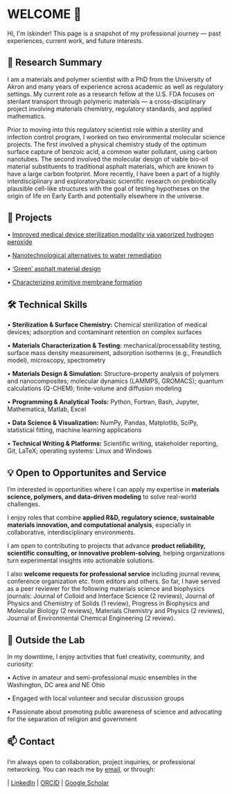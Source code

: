 # WELCOME 👋
Hi, I'm Iskinder! This page is a snapshot of my professional journey — past experiences, current work, and future interests.

## 🔬 Research Summary

I am a materials and polymer scientist with a PhD from the University of Akron and many years of experience across academic as well as regulatory settings. My current role as a research fellow at the U.S. FDA focuses on sterilant transport through polymeric materials — a cross-disciplinary project involving materials chemistry, regulatory standards, and applied mathematics.

Prior to moving into this regulatory scientist role within a sterility and infection control program, I worked on two environmental molecular science projects. The first involved a physical chemistry study of the optimum surface capture of benzoic acid, a common water pollutant, using carbon nanotubes. The second involved the molecular design of viable bio-oil material substituents to traditional asphalt materials, which are known to have a large carbon footprint. More recently, I have been a part of a highly interdisciplinary and exploratory/basic scientific research on prebiotically plausible cell-like structures with the goal of testing hypotheses on the origin of life on Early Earth and potentially elsewhere in the universe.

## 📂 Projects

• [Improved medical device sterilization modality via vaporized hydrogen peroxide](project-sterilization.md)
  
• [Nanotechnological alternatives to water remediation](project-water.md)

• [‘Green’ asphalt material design](project-asphalt.md)

• [Characterizing primitive membrane formation](project-membranes.md)

## 🛠️ Technical Skills

•	**Sterilization & Surface Chemistry:** Chemical sterilization of medical devices; adsorption and contaminant retention on complex surfaces

•	**Materials Characterization & Testing:** mechanical/processability testing, surface mass density measurement, adsorption isotherms (e.g., Freundlich model), microscopy, spectrometry

•	**Materials Design & Simulation:** Structure–property analysis of polymers and nanocomposites; molecular dynamics (LAMMPS, GROMACS); quantum calculations (Q-CHEM); finite-volume and diffusion modeling

•	**Programming & Analytical Tools:** Python, Fortran, Bash, Jupyter, Mathematica, Matlab, Excel

•	**Data Science & Visualization:** NumPy, Pandas, Matplotlib, SciPy, statistical fitting, machine learning applications

•	**Technical Writing & Platforms:** Scientific writing, stakeholder reporting, Git, LaTeX; operating systems: Linux and Windows

## 💡 Open to Opportunites and Service

I’m interested in opportunities where I can apply my expertise in **materials science, polymers, and data-driven modeling** to solve real-world challenges.  

I enjoy roles that combine **applied R&D, regulatory science, sustainable materials innovation, and computational analysis**, especially in collaborative, interdisciplinary environments.  

I am open to contributing to projects that advance **product reliability, scientific consulting, or innovative problem-solving**, helping organizations turn experimental insights into actionable solutions.

I also **welcome requests for professional service** including journal review, conference organization etc. from editors and others. So far, I have served as a peer reviewer for the following materials science and biophysics journals: Journal of Colloid and Interface Science (2 reviews), Journal of Physics and Chemistry of Solids (1 review), Progress in Biophysics and Molecular Biology (2 reviews), Materials Chemistry and Physics (2 reviews), Journal of Environmental Chemical Engineering (2 review). 

## 🎷 Outside the Lab

In my downtime, I enjoy activities that fuel creativity, community, and curiosity:  

• Active in amateur and semi-professional music ensembles in the Washington, DC area and NE Ohio 

• Engaged with local volunteer and secular discussion groups  

• Passionate about promoting public awareness of science and advocating for the separation of religion and government  

## 📫 Contact

I’m always open to collaboration, project inquiries, or professional networking. You can reach me by [email](mailto:connectwithiskinder@gmail.com), or through:  

| [LinkedIn](https://www.linkedin.com/in/iskinder-arsano-334814316/) | [ORCID](https://orcid.org/0000-0001-7284-1632) | [Google Scholar](https://scholar.google.com/citations?user=lcbbnUoAAAAJ&hl=en&oi=ao)  


